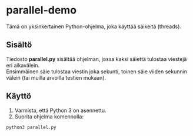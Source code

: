 # parallel-demo

Tämä on yksinkertainen Python-ohjelma, joka käyttää säikeitä (threads).

## Sisältö

Tiedosto **parallel.py** sisältää ohjelman, jossa kaksi säiettä tulostaa viestejä eri aikavälein.  
Ensimmäinen säie tulostaa viestin joka sekunti, toinen säie viiden sekunnin välein (tai muilla arvoilla testien mukaan).

## Käyttö

1. Varmista, että Python 3 on asennettu.
2. Suorita ohjelma komennolla:

```bash
python3 parallel.py
